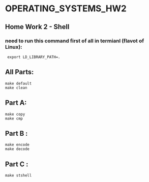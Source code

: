 # OPERATING_SYSTEMS_HW2
## Home Work 2 - Shell
### need to run this command first of all in termianl (flavot of Linux):
<div dir='ltr'>
   
	 export LD_LIBRARY_PATH=.


</div>


## All Parts:

<div dir='ltr'>

    make default
	make clean 

</div>

## Part A:
<div dir='ltr'>

    make copy
	make cmp 

</div>

## Part B :
<div dir='ltr'>

    make encode
	make decode 
</div>
  
<div dir='ltr'>  


</div>


## Part C :
<div dir='ltr'>  

    make stshell

</div>

